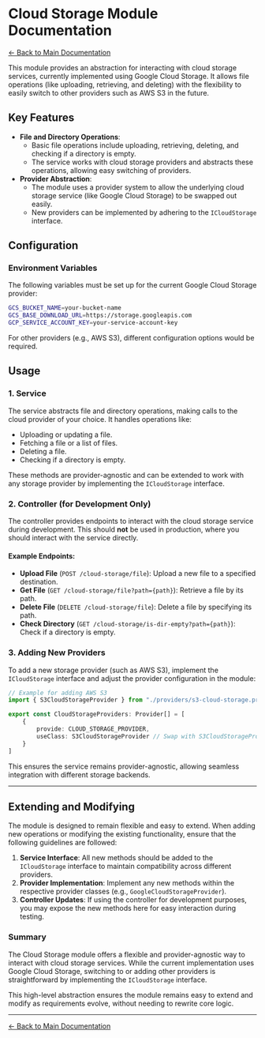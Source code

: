 # Cloud Storage Module Documentation

[← Back to Main Documentation](../README.md)

This module provides an abstraction for interacting with cloud storage services, currently implemented using Google Cloud Storage. It allows file operations (like uploading, retrieving, and deleting) with the flexibility to easily switch to other providers such as AWS S3 in the future.

## Key Features

-   **File and Directory Operations**:
    -   Basic file operations include uploading, retrieving, deleting, and checking if a directory is empty.
    -   The service works with cloud storage providers and abstracts these operations, allowing easy switching of providers.
-   **Provider Abstraction**:
    -   The module uses a provider system to allow the underlying cloud storage service (like Google Cloud Storage) to be swapped out easily.
    -   New providers can be implemented by adhering to the `ICloudStorage` interface.

## Configuration

### Environment Variables

The following variables must be set up for the current Google Cloud Storage provider:

```bash
GCS_BUCKET_NAME=your-bucket-name
GCS_BASE_DOWNLOAD_URL=https://storage.googleapis.com
GCP_SERVICE_ACCOUNT_KEY=your-service-account-key
```

For other providers (e.g., AWS S3), different configuration options would be required.

## Usage

### 1. **Service**

The service abstracts file and directory operations, making calls to the cloud provider of your choice. It handles operations like:

-   Uploading or updating a file.
-   Fetching a file or a list of files.
-   Deleting a file.
-   Checking if a directory is empty.

These methods are provider-agnostic and can be extended to work with any storage provider by implementing the `ICloudStorage` interface.

### 2. **Controller (for Development Only)**

The controller provides endpoints to interact with the cloud storage service during development. This should **not** be used in production, where you should interact with the service directly.

#### Example Endpoints:

-   **Upload File** (`POST /cloud-storage/file`): Upload a new file to a specified destination.
-   **Get File** (`GET /cloud-storage/file?path={path}`): Retrieve a file by its path.
-   **Delete File** (`DELETE /cloud-storage/file`): Delete a file by specifying its path.
-   **Check Directory** (`GET /cloud-storage/is-dir-empty?path={path}`): Check if a directory is empty.

### 3. **Adding New Providers**

To add a new storage provider (such as AWS S3), implement the `ICloudStorage` interface and adjust the provider configuration in the module:

```typescript
// Example for adding AWS S3
import { S3CloudStorageProvider } from "./providers/s3-cloud-storage.provider"

export const CloudStorageProviders: Provider[] = [
    {
        provide: CLOUD_STORAGE_PROVIDER,
        useClass: S3CloudStorageProvider // Swap with S3CloudStorageProvider
    }
]
```

This ensures the service remains provider-agnostic, allowing seamless integration with different storage backends.

---

## Extending and Modifying

The module is designed to remain flexible and easy to extend. When adding new operations or modifying the existing functionality, ensure that the following guidelines are followed:

1. **Service Interface**: All new methods should be added to the `ICloudStorage` interface to maintain compatibility across different providers.
2. **Provider Implementation**: Implement any new methods within the respective provider classes (e.g., `GoogleCloudStorageProvider`).
3. **Controller Updates**: If using the controller for development purposes, you may expose the new methods here for easy interaction during testing.

### Summary

The Cloud Storage module offers a flexible and provider-agnostic way to interact with cloud storage services. While the current implementation uses Google Cloud Storage, switching to or adding other providers is straightforward by implementing the `ICloudStorage` interface.

This high-level abstraction ensures the module remains easy to extend and modify as requirements evolve, without needing to rewrite core logic.

---

[← Back to Main Documentation](../README.md)
